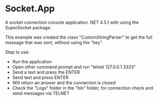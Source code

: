 # Socket.App

A socket connection console application .NET 4.5.1 with using the SuperSocket package. 

This example was created the class "CustomStringParser" to get the full message that was sent, without using the "key".

Step to use: 

- Run the application
- Open other command prompt and run "telnet 127.0.0.1 3333"
- Send a text and press the ENTER
- Send text and press ENTER
- Will return an answer and the connection is closed
- Check the "Logs" folder in the "bin" folder, for connection check and send messages via TELNET
